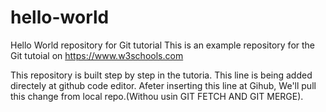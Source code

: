 # hello-world
Hello World repository for Git tutorial
This is an example repository for the Git tutoial on https://www.w3schools.com

This repository is built step by step in the tutoria.
This line is being added directely at github code editor.
Afeter inserting this line at Gihub, We'll pull this change from local repo.(Withou usin GIT FETCH AND GIT MERGE).

